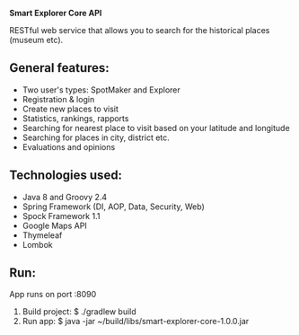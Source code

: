 **Smart Explorer Core API**

RESTful web service that allows you to search for the historical places (museum etc).

General features:
-
* Two user's types: SpotMaker and Explorer
* Registration & login
* Create new places to visit
* Statistics, rankings, rapports
* Searching for nearest place to visit based on your latitude and longitude
* Searching for places in city, district etc.
* Evaluations and opinions

Technologies used:
-
* Java 8 and Groovy 2.4
* Spring Framework (DI, AOP, Data, Security, Web)
* Spock Framework 1.1
* Google Maps API
* Thymeleaf
* Lombok

Run:
-
App runs on port :8090

1. Build project:    $ ./gradlew build
2. Run app:          $ java -jar ~/build/libs/smart-explorer-core-1.0.0.jar
